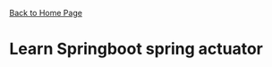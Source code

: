 [Back to Home Page](https://github.com/learn-backend-springboot)

# Learn Springboot spring actuator
